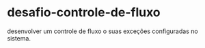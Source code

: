 # desafio-controle-de-fluxo
desenvolver um controle de fluxo o suas exceções configuradas no sistema.
